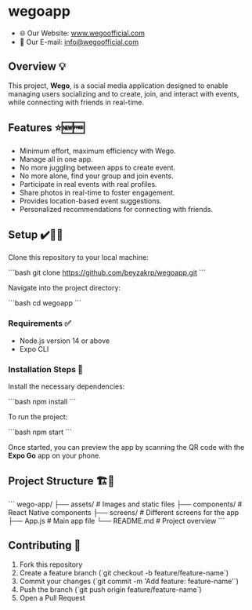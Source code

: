 # wegoapp

 - 🌐 Our Website: www.wegoofficial.com
 - 📨 Our E-mail: info@wegoofficial.com

## Overview 💡
This project, **Wego**, is a social media application designed to enable managing users socializing and to create, join, and interact with events, while connecting with friends in real-time. 

## Features ⭐️🆕🆓
- Minimum effort, maximum efficiency with Wego.
- Manage all in one app.
- No more juggling between apps to create event.
- No more alone, find your group and join events.
- Participate in real events with real profiles.
- Share photos in real-time to foster engagement.
- Provides location-based event suggestions.
- Personalized recommendations for connecting with friends.

## Setup ✔️💭🤖

Clone this repository to your local machine:

\`\`\`bash
git clone https://github.com/beyzakrp/wegoapp.git
\`\`\`

Navigate into the project directory:

\`\`\`bash
cd wegoapp
\`\`\`

### Requirements ✅

- Node.js version 14 or above
- Expo CLI

### Installation Steps 👣

Install the necessary dependencies:

\`\`\`bash
npm install
\`\`\`

To run the project:

\`\`\`bash
npm start
\`\`\`

Once started, you can preview the app by scanning the QR code with the **Expo Go** app on your phone.

## Project Structure 🏗️🌉

\`\`\`
wego-app/
├── assets/          # Images and static files
├── components/      # React Native components
├── screens/         # Different screens for the app
├── App.js           # Main app file
└── README.md        # Project overview
\`\`\`

## Contributing 🌠

1. Fork this repository
2. Create a feature branch (\`git checkout -b feature/feature-name\`)
3. Commit your changes (\`git commit -m 'Add feature: feature-name'\`)
4. Push the branch (\`git push origin feature/feature-name\`)
5. Open a Pull Request


